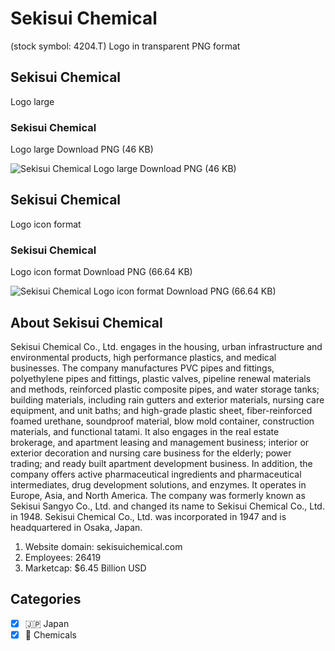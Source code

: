 # Sekisui Chemical
 (stock symbol: 4204.T) Logo in transparent PNG format

## Sekisui Chemical
 Logo large

### Sekisui Chemical
 Logo large Download PNG (46 KB)

![Sekisui Chemical
 Logo large Download PNG (46 KB)](/img/orig/4204.T_BIG-928724dc.png)

## Sekisui Chemical
 Logo icon format

### Sekisui Chemical
 Logo icon format Download PNG (66.64 KB)

![Sekisui Chemical
 Logo icon format Download PNG (66.64 KB)](/img/orig/4204.T-eafac25c.png)

## About Sekisui Chemical


Sekisui Chemical Co., Ltd. engages in the housing, urban infrastructure and environmental products, high performance plastics, and medical businesses. The company manufactures PVC pipes and fittings, polyethylene pipes and fittings, plastic valves, pipeline renewal materials and methods, reinforced plastic composite pipes, and water storage tanks; building materials, including rain gutters and exterior materials, nursing care equipment, and unit baths; and high-grade plastic sheet, fiber-reinforced foamed urethane, soundproof material, blow mold container, construction materials, and functional tatami. It also engages in the real estate brokerage, and apartment leasing and management business; interior or exterior decoration and nursing care business for the elderly; power trading; and ready built apartment development business. In addition, the company offers active pharmaceutical ingredients and pharmaceutical intermediates, drug development solutions, and enzymes. It operates in Europe, Asia, and North America. The company was formerly known as Sekisui Sangyo Co., Ltd. and changed its name to Sekisui Chemical Co., Ltd. in 1948. Sekisui Chemical Co., Ltd. was incorporated in 1947 and is headquartered in Osaka, Japan.

1. Website domain: sekisuichemical.com
2. Employees: 26419
3. Marketcap: $6.45 Billion USD


## Categories
- [x] 🇯🇵 Japan
- [x] 🧪 Chemicals

